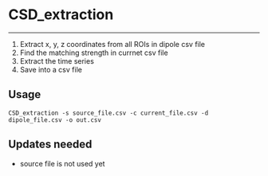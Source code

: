 # CSD_extraction
----------------


1. Extract x, y, z coordinates from all ROIs in dipole csv file
2. Find the matching strength in currnet csv file
3. Extract the time series
4. Save into a csv file


## Usage

    CSD_extraction -s source_file.csv -c current_file.csv -d dipole_file.csv -o out.csv


## Updates needed

- source file is not used yet
